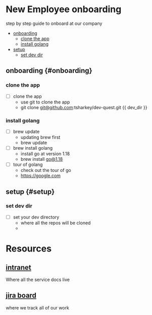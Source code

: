 # New Employee onboarding
step by step guide to onboard at our company

- [onboarding](#onboarding)
  - [clone the app](#clone-the-app)
  - [install golang](#install-golang)
- [setup](#setup)
  - [set dev dir](#set-dev-dir)

## onboarding {#onboarding}

### clone the app
- [ ] clone the app
  - use git to clone the app
  - git clone git@github.com:tsharkey/dev-quest.git {{ dev_dir }}

### install golang
- [ ] brew update
  - updating brew first
  - brew update
- [ ] brew install golang
  - install go at version 1.18
  - brew install go@1.18
- [ ] tour of golang
  - check out the tour of go
  - https://google.com

## setup {#setup}

### set dev dir
- [ ] set your dev directory
  - where all the repos will be cloned
  - 


# Resources

## [intranet](https://google.com)
Where all the service docs live

## [jira board](https://jira.com)
where we track all of our work

